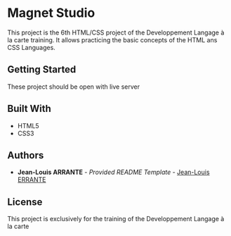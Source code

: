 # Magnet Studio

This project is the 6th HTML/CSS project of the Developpement Langage à la carte training.
It allows practicing the basic concepts of the HTML ans CSS Languages.

## Getting Started

These project should be open with live server

## Built With

 - HTML5
 - CSS3

## Authors

  - **Jean-Louis ARRANTE** - *Provided README Template* -
    [Jean-Louis ERRANTE](https://github.com/JackAdamsJenkins)

## License

This project is exclusively for the training of the Developpement Langage à la carte